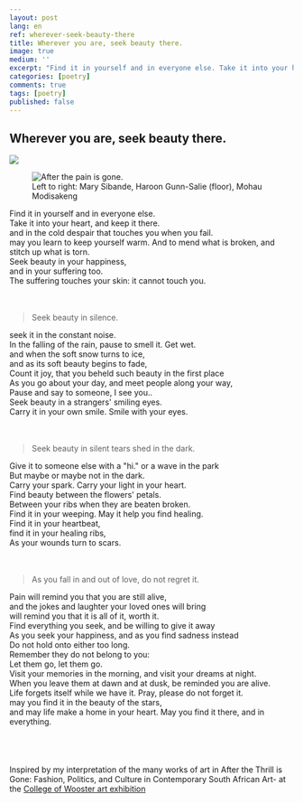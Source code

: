 ```yaml
---
layout: post
lang: en
ref: wherever-seek-beauty-there
title: Wherever you are, seek beauty there.
image: true
medium: ''
excerpt: "Find it in yourself and in everyone else. Take it into your heart, and keep it there and in the cold despair that touches you when you fail, may you learn to keep yourself warm."
categories: [poetry]
comments: true
tags: [poetry]
published: false
---
```


## Wherever you are, seek beauty there.<br>

![](https://images.unsplash.com/photo-1515285768613-9efbec9fe26b?ixlib=rb-0.3.5&ixid=eyJhcHBfaWQiOjEyMDd9&s=b9efd859aeca2dfc9e045769c4dab67a&auto=format&fit=crop&w=1050&q=80)

<figure class="sidebar">
  <img
  	srcset="{{ site.assets }}{{ site.images }}wherever-seek-beauty-there.jpg 2000w,
  	        {{ site.assets }}{{ site.images }}wherever-seek-beauty-there.jpg 1000w,
  	        {{ site.assets }}{{ site.images }}wherever-seek-beauty-there.jpg 500w"
    sizes="(min-width: 769px): 25vw, calc(100vw - 4rem)"
  	src="{{ site.assets }}{{ site.images }}wherever-seek-beauty-there.jpg"
  	alt="After the pain is gone.">
  <figcaption>Left to right: Mary Sibande, Haroon Gunn-Salie (floor), Mohau Modisakeng</figcaption>
</figure>

Find it in yourself and in everyone else.<br>
Take it into your heart, and keep it there.<br>
and in the cold despair that touches you when you fail.<br>
may you learn to keep yourself warm.
And to mend what is broken, and stitch up what is torn.<br>
Seek beauty in your happiness,<br>
and in your suffering too.<br>
The suffering touches your skin: it cannot touch you.<br>
<br>
<br>

>Seek beauty in silence.<br>

seek it in the constant noise.<br>
In the falling of the rain, pause to smell it. Get wet.<br>
and when the soft snow turns to ice,<br>
and as its soft beauty begins to fade,<br>
Count it joy, that you beheld such beauty in the first place<br>
As you go about your day, and meet people along your way,<br>
Pause and say to someone, I see you..<br>
Seek beauty in a strangers' smiling eyes.<br>
Carry it in your own smile. Smile with your eyes.<br>
<br>
<br>
>Seek beauty in silent tears shed in the dark.<br>

Give it to someone else with a "hi." or a wave in the park<br>
But maybe or maybe not in the dark.<br>
Carry your spark. Carry your light in your heart.<br>
Find beauty between the flowers' petals.<br>
Between your ribs when they are beaten broken.<br>
Find it in your weeping. May it help you find healing.<br>
Find it in your heartbeat,<br>
find it in your healing ribs,<br>
As your wounds turn to scars.<br>
<br>
<br>
>As you fall in and out of love, do not regret it.<br>

Pain will remind you that you are still alive,<br>
and the jokes and laughter your loved ones will bring<br>
 will remind you that it is all of it, worth it.<br>
Find everything you seek, and be willing to give it away<br>
As you seek your happiness, and as you find sadness instead<br>
Do not hold onto either too long.<br>
Remember they do not belong to you:<br>
Let them go, let them go.<br>
Visit your memories in the morning,
and visit your dreams at night.<br>
When you leave them at dawn and at dusk, be reminded you are alive.<br>
Life forgets itself while we have it. Pray, please do not forget it.<br>
may you find it in the beauty of the stars,<br>
and may life make a home in your heart.
May you find it there, and in everything.<br>
<br>
<br>
<br>
<br>
Inspired by my interpretation of the many works of art in After the Thrill is Gone: Fashion, Politics, and Culture in Contemporary South African Art- at the [College of Wooster art exhibition](https://www.wooster.edu/arts/museum/exhibit/current/)
